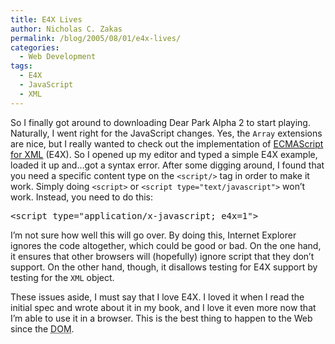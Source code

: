 ```yaml
---
title: E4X Lives
author: Nicholas C. Zakas
permalink: /blog/2005/08/01/e4x-lives/
categories:
  - Web Development
tags:
  - E4X
  - JavaScript
  - XML
---
```

So I finally got around to downloading Dear Park Alpha 2 to start playing. Naturally, I went right for the JavaScript changes. Yes, the `Array` extensions are nice, but I really wanted to check out the implementation of <a title="ECMA-357" rel="external" href="http://www.ecma-international.org/publications/standards/Ecma-357.htm">ECMAScript for XML</a> (E4X). So I opened up my editor and typed a simple E4X example, loaded it up and&#8230;got a syntax error. After some digging around, I found that you need a specific content type on the `<script/>` tag in order to make it work. Simply doing `<script>` or `<script type="text/javascript">` won&#8217;t work. Instead, you need to do this:

<pre>&lt;script type="application/x-javascript; e4x=1"&gt;</pre>

I&#8217;m not sure how well this will go over. By doing this, Internet Explorer ignores the code altogether, which could be good or bad. On the one hand, it ensures that other browsers will (hopefully) ignore script that they don&#8217;t support. On the other hand, though, it disallows testing for E4X support by testing for the `XML` object.

These issues aside, I must say that I love E4X. I loved it when I read the initial spec and wrote about it in my book, and I love it even more now that I&#8217;m able to use it in a browser. This is the best thing to happen to the Web since the <acronym title="Document Object Model">DOM</acronym>.
